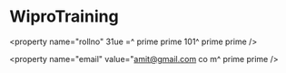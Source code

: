 # WiproTraining
<bean class="in.sp.beans.Student" id="stdId1">

<property name="name" value="Deepak" />

<property name="rollno" 31ue =^ prime prime 101^ prime prime />

<property name="email" value="deepak@gmail.com" />

</bean>

<bean class="in.sp.beans.Student" id="stdId2">

<property name="name" value="Amit" /> <property name="rollno" value=" 102 "/>

<property name="email" value="amit@gmail.com co m^ prime prime />

</bean>
